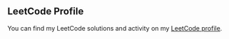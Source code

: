 ## LeetCode Profile

You can find my LeetCode solutions and activity on my [LeetCode profile](https://leetcode.com/u/MahmoudNamNam/).


